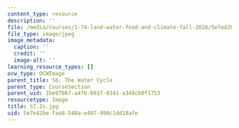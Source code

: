 ```yaml
---
content_type: resource
description: ''
file: /media/courses/1-74-land-water-food-and-climate-fall-2020/5e7e42befaa8548ae497490c1dd18afe_S7.2s.jpg
file_type: image/jpeg
image_metadata:
  caption: ''
  credit: ''
  image-alt: ''
learning_resource_types: []
ocw_type: OCWImage
parent_title: S6. The Water Cycle
parent_type: CourseSection
parent_uid: 1be97067-a4fb-601f-6341-a348cb0f1753
resourcetype: Image
title: S7.2s.jpg
uid: 5e7e42be-faa8-548a-e497-490c1dd18afe
---
```

